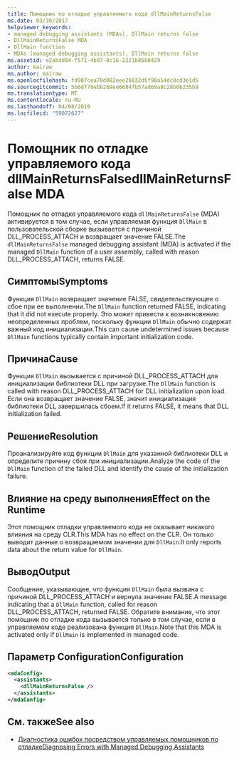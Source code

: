 ```yaml
---
title: Помощник по отладке управляемого кода dllMainReturnsFalse
ms.date: 03/30/2017
helpviewer_keywords:
- managed debugging assistants (MDAs), DllMain returns false
- DllMainReturnsFalse MDA
- DllMain function
- MDAs (managed debugging assistants), DllMain returns false
ms.assetid: e2abdd04-f571-4b97-8c16-2221b8588429
author: mairaw
ms.author: mairaw
ms.openlocfilehash: fd987cea78d082eee26032d5f98a54dc0cd3e1d5
ms.sourcegitcommit: 5b6d778ebb269ee6684fb57ad69a8c28b06235b9
ms.translationtype: MT
ms.contentlocale: ru-RU
ms.lasthandoff: 04/08/2019
ms.locfileid: "59072627"
---
```

# <a name="dllmainreturnsfalse-mda"></a><span data-ttu-id="3fb5c-102">Помощник по отладке управляемого кода dllMainReturnsFalse</span><span class="sxs-lookup"><span data-stu-id="3fb5c-102">dllMainReturnsFalse MDA</span></span>
<span data-ttu-id="3fb5c-103">Помощник по отладке управляемого кода `dllMainReturnsFalse` (MDA) активируется в том случае, если управляемая функция `DllMain` в пользовательской сборке вызывается с причиной DLL_PROCESS_ATTACH и возвращает значение FALSE.</span><span class="sxs-lookup"><span data-stu-id="3fb5c-103">The `dllMainReturnsFalse` managed debugging assistant (MDA) is activated if the managed `DllMain` function of a user assembly, called with reason DLL_PROCESS_ATTACH, returns FALSE.</span></span>  
  
## <a name="symptoms"></a><span data-ttu-id="3fb5c-104">Симптомы</span><span class="sxs-lookup"><span data-stu-id="3fb5c-104">Symptoms</span></span>  
 <span data-ttu-id="3fb5c-105">Функция `DllMain` возвращает значение FALSE, свидетельствующее о сбое при ее выполнении.</span><span class="sxs-lookup"><span data-stu-id="3fb5c-105">The `DllMain` function returned FALSE, indicating that it did not execute properly.</span></span> <span data-ttu-id="3fb5c-106">Это может привести к возникновению неопределенных проблем, поскольку функции `DllMain` обычно содержат важный код инициализации.</span><span class="sxs-lookup"><span data-stu-id="3fb5c-106">This can cause undetermined issues because `DllMain` functions typically contain important initialization code.</span></span>  
  
## <a name="cause"></a><span data-ttu-id="3fb5c-107">Причина</span><span class="sxs-lookup"><span data-stu-id="3fb5c-107">Cause</span></span>  
 <span data-ttu-id="3fb5c-108">Функция `DllMain` вызывается с причиной DLL_PROCESS_ATTACH для инициализации библиотеки DLL при загрузке.</span><span class="sxs-lookup"><span data-stu-id="3fb5c-108">The `DllMain` function is called with reason DLL_PROCESS_ATTACH for DLL initialization upon load.</span></span> <span data-ttu-id="3fb5c-109">Если она возвращает значение FALSE, значит инициализация библиотеки DLL завершилась сбоем.</span><span class="sxs-lookup"><span data-stu-id="3fb5c-109">If it returns FALSE, it means that DLL initialization failed.</span></span>  
  
## <a name="resolution"></a><span data-ttu-id="3fb5c-110">Решение</span><span class="sxs-lookup"><span data-stu-id="3fb5c-110">Resolution</span></span>  
 <span data-ttu-id="3fb5c-111">Проанализируйте код функции `DllMain` для указанной библиотеки DLL и определите причину сбоя при инициализации.</span><span class="sxs-lookup"><span data-stu-id="3fb5c-111">Analyze the code of the `DllMain` function of the failed DLL and identify the cause of the initialization failure.</span></span>  
  
## <a name="effect-on-the-runtime"></a><span data-ttu-id="3fb5c-112">Влияние на среду выполнения</span><span class="sxs-lookup"><span data-stu-id="3fb5c-112">Effect on the Runtime</span></span>  
 <span data-ttu-id="3fb5c-113">Этот помощник отладки управляемого кода не оказывает никакого влияния на среду CLR.</span><span class="sxs-lookup"><span data-stu-id="3fb5c-113">This MDA has no effect on the CLR.</span></span> <span data-ttu-id="3fb5c-114">Он только выводит данные о возвращаемом значении для `DllMain`.</span><span class="sxs-lookup"><span data-stu-id="3fb5c-114">It only reports data about the return value for `DllMain`.</span></span>  
  
## <a name="output"></a><span data-ttu-id="3fb5c-115">Вывод</span><span class="sxs-lookup"><span data-stu-id="3fb5c-115">Output</span></span>  
 <span data-ttu-id="3fb5c-116">Сообщение, указывающее, что функция `DllMain` была вызвана с причиной DLL_PROCESS_ATTACH и вернула значение FALSE.</span><span class="sxs-lookup"><span data-stu-id="3fb5c-116">A message indicating that a `DllMain` function, called for reason DLL_PROCESS_ATTACH, returned FALSE.</span></span> <span data-ttu-id="3fb5c-117">Обратите внимание, что этот помощник по отладке кода вызывается только в том случае, если в управляемом коде реализована функция `DllMain`.</span><span class="sxs-lookup"><span data-stu-id="3fb5c-117">Note that this MDA is activated only if `DllMain` is implemented in managed code.</span></span>  
  
## <a name="configuration"></a><span data-ttu-id="3fb5c-118">Параметр Configuration</span><span class="sxs-lookup"><span data-stu-id="3fb5c-118">Configuration</span></span>  
  
```xml  
<mdaConfig>  
  <assistants>  
    <dllMainReturnsFalse />  
  </assistants>  
</mdaConfig>  
```  
  
## <a name="see-also"></a><span data-ttu-id="3fb5c-119">См. также</span><span class="sxs-lookup"><span data-stu-id="3fb5c-119">See also</span></span>

- [<span data-ttu-id="3fb5c-120">Диагностика ошибок посредством управляемых помощников по отладке</span><span class="sxs-lookup"><span data-stu-id="3fb5c-120">Diagnosing Errors with Managed Debugging Assistants</span></span>](../../../docs/framework/debug-trace-profile/diagnosing-errors-with-managed-debugging-assistants.md)
